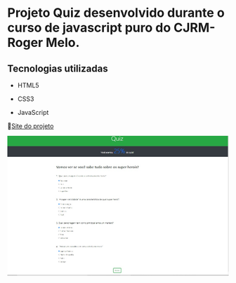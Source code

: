 # Projeto Quiz desenvolvido durante o curso de javascript puro do CJRM- Roger Melo.



## Tecnologias utilizadas

- HTML5

- CSS3

- JavaScript

🚀[Site do projeto](http:\\www.google.com)

![imagem](image1.jpg)